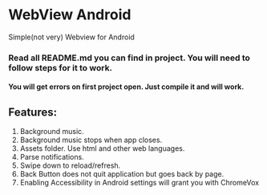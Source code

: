 # WebView Android
Simple(not very) Webview for Android

### Read all README.md you can find in project. You will need to follow steps for it to work.
#### You will get errors on first project open. Just compile it and will work.

## Features:

1. Background music.
2. Background music stops when app closes.
3. Assets folder. Use html and other web languages.
4. Parse notifications.
5. Swipe down to reload/refresh.
6. Back Button does not quit application but goes back by page.
3. Enabling Accessibility in Android settings will grant you with ChromeVox



